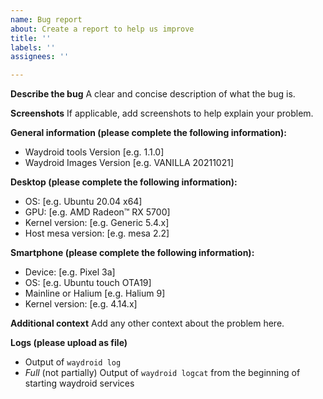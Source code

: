 ```yaml
---
name: Bug report
about: Create a report to help us improve
title: ''
labels: ''
assignees: ''

---
```


**Describe the bug**
A clear and concise description of what the bug is.

**Screenshots**
If applicable, add screenshots to help explain your problem.

**General information (please complete the following information):**
 - Waydroid tools Version [e.g. 1.1.0]
 - Waydroid Images Version [e.g. VANILLA 20211021]

**Desktop (please complete the following information):**
 - OS: [e.g. Ubuntu 20.04 x64]
 - GPU: [e.g. AMD Radeon™ RX 5700]
 - Kernel version: [e.g. Generic 5.4.x]
 - Host mesa version: [e.g. mesa 2.2]

**Smartphone (please complete the following information):**
 - Device: [e.g. Pixel 3a]
 - OS: [e.g. Ubuntu touch OTA19]
 - Mainline or Halium [e.g. Halium 9]
 - Kernel version: [e.g. 4.14.x]

**Additional context**
Add any other context about the problem here.

**Logs (please upload as file)**
 - Output of `waydroid log`
 - *Full* (not partially) Output of `waydroid logcat` from the beginning of starting waydroid services
